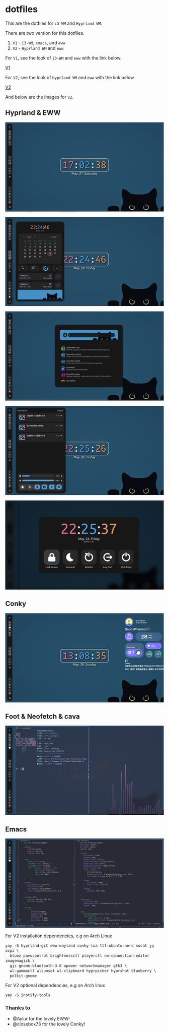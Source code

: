 # dotfiles
This are the dotfiles for ```i3-WM``` and ```Hyprland WM```.

There are two version for this dotfiles.

1. ```V1``` - ```i3-WM```, ```emacs```, and ```eww```
2. ```V2``` - ```Hyprland WM``` and ```eww```

For ```V1```, see the look of ```i3-WM``` and ```eww``` with the link below.

[V1](https://www.youtube.com/watch?v=ufySTuOff5k&t=7s)

For ```V2```, see the look of ```Hyprland WM``` and ```eww``` with the link below.

[V2](https://www.youtube.com/watch?v=gDPCRZ0SbNY&t=175s)

And below are the images for ```V2```.

## Hyprland & EWW
![alt text](/images/1.png)

![alt text](/images/2.png)

![alt text](/images/3.png)
	
![alt text](/images/4.png)

![alt text](/images/5.png)

## Conky
![alt text](/images/6.png)

## Foot & Neofetch & cava
![alt text](/images/7.png)

## Emacs
![alt text](/images/8.png)

For V2 installation dependencies, e.g on Arch Linux
```
yay -S hyprland-git eww-wayland conky-lua ttf-ubuntu-nerd socat jq acpi \
  bluez pavucontrol brightnessctl playerctl nm-connection-editor imagemagick \
  gjs gnome-bluetooth-3.0 upower networkmanager gtk3 \
  wl-gammactl wlsunset wl-clipboard hyprpicker hyprshot blueberry \
  polkit-gnome
```
For V2 optional dependencies, e.g on Arch linux
```
yay -S inotify-tools
```
### Thanks to 
- @Aylur for the lovely EWW!
- @closebox73 for the lovely Conky!
